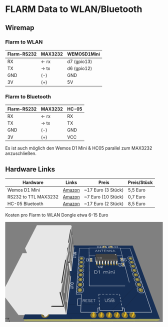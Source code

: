 # FLARM Data to WLAN/Bluetooth


## Wiremap

### Flarm to WLAN
| Flarm-RS232  | MAX3232 | WEMOSD1Mini | 
| ------------- | ------------- | ------------- | 
| RX  | <- rx   |  d7 (gpio13) | 
| TX  | -> tx    |  d6 (gpio12) | 
| GND  | (-)   |  GND  | 
| 3V  | (+)   |  5V | 

### Flarm to Bluetooth
| Flarm-RS232  | MAX3232 | HC-05 | 
| ------------- | ------------- | ------------- | 
| RX  | <- rx   |  RX | 
| TX  | -> tx    |  TX | 
| GND  | (-)   |  GND  | 
| 3V  | (+)   |  VCC | 

Es ist auch möglich den Wemos D1 Mini & HC05 parallel zum MAX3232 anzuschließen.

## Hardware Links


| Hardware  | Links | Preis | Preis/Stück |
| ------------- | ------------- | ------------- |  ------------- | 
| Wemos D1 Mini  | [Amazon](https://www.amazon.de/AZDelivery-NodeMCU-ESP8266EX-kompatibel-inklusive/dp/B08BTRPMV1/ref=sr_1_2_sspa?__mk_de_DE=%C3%85M%C3%85%C5%BD%C3%95%C3%91&crid=20UKOCG98OPZI&keywords=wemos+d1&qid=1675752847&sprefix=wemos+d1%2Caps%2C144&sr=8-2-spons&sp_csd=d2lkZ2V0TmFtZT1zcF9hdGY&psc=1&smid=A1X7QLRQH87QA3) |  ~17 Euro (3 Stück) | 5,5 Euro |
| RS232 to TTL MAX3232  | [Amazon](https://www.amazon.de/Mini-RS232-MAX3232-Level-Converter-Seriell/dp/B07XM6RNZG/ref=sr_1_4?__mk_de_DE=%C3%85M%C3%85%C5%BD%C3%95%C3%91&crid=3PCZUN6USJIJH&keywords=rs232+to+ttl&qid=1675752878&sprefix=rs232+to+ttol%2Caps%2C89&sr=8-4) |  ~7 Euro (10 Stück) | 0,7 Euro |
| HC-05 Bluetooth | [Amazon](https://www.amazon.de/TECNOIOT-Integrated-Bluetooth-Module-Wireless/dp/B07J66PR6B/ref=sr_1_4?__mk_de_DE=%C3%85M%C3%85%C5%BD%C3%95%C3%91&crid=300KGJBAL216B&keywords=hc-05&qid=1675753023&sprefix=hc-05%2Caps%2C113&sr=8-4) |  ~17 Euro (2 Stück) | 8,5 Euro |

Kosten pro Flarm to WLAN Dongle etwa 6-15 Euro


![Platine](https://github.com/btotherunner/Flarm-RS232-to-WLAN-Bluethooth/blob/main/Platine/rsr2323-1.PNG?raw=true)
